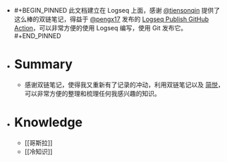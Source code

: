 - #+BEGIN_PINNED
  此文档建立在 Logseq 上面，感谢 [@tiensonqin](https://twitter.com/tiensonqin) 提供了这么棒的双链笔记，得益于 [@pengx17](https://twitter.com/pengx17) 发布的 [Logseq Publish GitHub Action](https://pengx17.github.io/knowledge-garden/#/page/logseq%20publish%20github%20action)，可以非常方便的使用 Logseq 编写，使用 Git 发布它。
  #+END_PINNED
- # Summary
	- 感谢双链笔记，使得我又重新有了记录的冲动，利用双链笔记以及 [简悦](http://simpread.pro/)，可以非常方便的整理和梳理任何我感兴趣的知识。
- # Knowledge
	- [[哥斯拉]]
	- [[冷知识]]